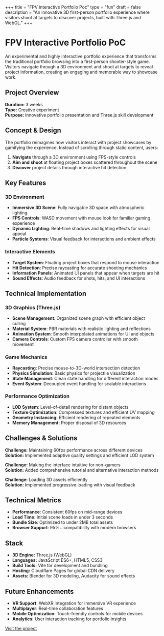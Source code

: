 +++
title = "FPV interactive Portfolio Poc"
type = "fun"
draft = false
description = "An innovative 3D first-person portfolio experience where visitors shoot at targets to discover projects, built with Three.js and WebGL."
+++

# FPV Interactive Portfolio PoC

An experimental and highly interactive portfolio experience that transforms the traditional portfolio browsing into a first-person shooter-style game. Visitors navigate through a 3D environment and shoot at targets to reveal project information, creating an engaging and memorable way to showcase work.

## Project Overview

**Duration:** 3 weeks  
**Type:** Creative experiment  
**Purpose:** Innovative portfolio presentation and Three.js skill development

## Concept & Design

The portfolio reimagines how visitors interact with project showcases by gamifying the experience. Instead of scrolling through static content, users:

1. **Navigate** through a 3D environment using FPS-style controls
2. **Aim and shoot** at floating project boxes scattered throughout the scene
3. **Discover** project details through interactive hit detection

## Key Features

### 3D Environment
- **Immersive 3D Scene**: Fully navigable 3D space with atmospheric lighting
- **FPS Controls**: WASD movement with mouse look for familiar gaming experience
- **Dynamic Lighting**: Real-time shadows and lighting effects for visual appeal
- **Particle Systems**: Visual feedback for interactions and ambient effects

### Interactive Elements
- **Target System**: Floating project boxes that respond to mouse interaction
- **Hit Detection**: Precise raycasting for accurate shooting mechanics
- **Information Panels**: Animated UI panels that appear when targets are hit
- **Sound Effects**: Audio feedback for shots, hits, and UI interactions


## Technical Implementation

### 3D Graphics (Three.js)
- **Scene Management**: Organized scene graph with efficient object culling
- **Material System**: PBR materials with realistic lighting and reflections
- **Animation System**: Smooth interpolated animations for UI and objects
- **Camera Controls**: Custom FPS camera controller with smooth movement

### Game Mechanics
- **Raycasting**: Precise mouse-to-3D-world intersection detection
- **Physics Simulation**: Basic physics for projectile visualization
- **State Management**: Clean state handling for different interaction modes
- **Event System**: Decoupled event handling for scalable interactions

### Performance Optimization
- **LOD System**: Level-of-detail rendering for distant objects
- **Texture Optimization**: Compressed textures and efficient UV mapping
- **Geometry Instancing**: Efficient rendering of repeated elements
- **Memory Management**: Proper disposal of 3D resources

## Challenges & Solutions

**Challenge:** Maintaining 60fps performance across different devices  
**Solution:** Implemented adaptive quality settings and efficient LOD system

**Challenge:** Making the interface intuitive for non-gamers  
**Solution:** Added comprehensive tutorial and alternative interaction methods

**Challenge:** Loading 3D assets efficiently  
**Solution:** Implemented progressive loading with visual feedback

## Technical Metrics

- **Performance**: Consistent 60fps on mid-range devices
- **Load Time**: Initial scene loads in under 3 seconds
- **Bundle Size**: Optimized to under 2MB total assets
- **Browser Support**: 95%+ compatibility with modern browsers

## Stack
- **3D Engine:** Three.js (WebGL)
- **Languages:** JavaScript ES6+, HTML5, CSS3
- **Build Tools:** Vite for development and bundling
- **Hosting:** Cloudflare Pages for global CDN delivery
- **Assets:** Blender for 3D modeling, Audacity for sound effects

## Future Enhancements

- **VR Support**: WebXR integration for immersive VR experience
- **Multiplayer**: Real-time collaboration features
- **Mobile Optimization**: Touch-friendly controls for mobile devices
- **Analytics**: User interaction tracking for portfolio insights

[Visit the project](https://jo-qu.pages.dev/)
